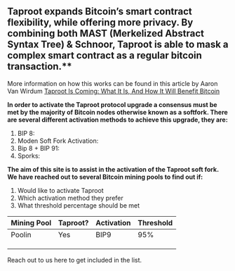 

## Taproot expands Bitcoin’s smart contract flexibility, while offering more privacy. By combining both MAST (Merkelized Abstract Syntax Tree) & Schnoor, Taproot is able to mask a complex smart contract as a regular bitcoin transaction.** 
More information on how this works can be found in this article by Aaron Van Wirdum [Taproot Is Coming: What It Is, And How It Will Benefit Bitcoin](https://bitcoinmagazine.com/articles/taproot-coming-what-it-and-how-it-will-benefit-bitcoin)
 
**In order to activate the Taproot protocol upgrade a consensus must be met by the majority of Bitcoin nodes otherwise known as a softfork. There are several different activation methods to achieve this upgrade, they are:**
  
1. BIP 8: 
1. Moden Soft Fork Activation:
1. Bip 8 + BIP 91:
1. Sporks:
 
**The aim of this site is to assist in the activation of the Taproot soft fork. We have reached out to several Bitcoin mining pools to find out if:**
 
1. Would like to activate Taproot
1. Which activation method they prefer
1. What threshold percentage should be met
 
 Mining Pool |   Taproot?     |  Activation   | Threshold
------------ | ------------- | ------------- | -------------
Poolin | Yes | BIP9 | 95%
 | | | 
 | | |
 | | | 

Reach out to us here to get included in the list.

